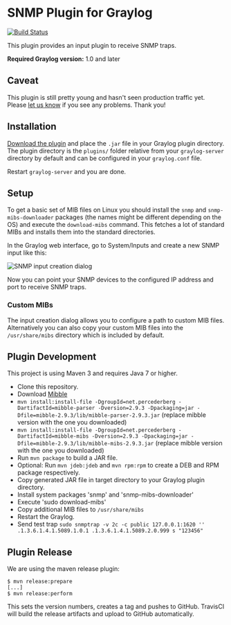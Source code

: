 SNMP Plugin for Graylog
=======================

[![Build Status](https://travis-ci.org/Graylog2/graylog-plugin-snmp.svg)](https://travis-ci.org/Graylog2/graylog-plugin-snmp)

This plugin provides an input plugin to receive SNMP traps.

**Required Graylog version:** 1.0 and later

## Caveat

This plugin is still pretty young and hasn't seen production traffic yet. Please [let us know](/issues) if you see any problems. Thank you!

## Installation

[Download the plugin](https://github.com/Graylog2/graylog-plugin-snmp/releases)
and place the `.jar` file in your Graylog plugin directory. The plugin directory
is the `plugins/` folder relative from your `graylog-server` directory by default
and can be configured in your `graylog.conf` file.

Restart `graylog-server` and you are done.

## Setup

To get a basic set of MIB files on Linux you should install the `snmp` and `snmp-mibs-downloader` packages (the names might be different depending on the OS) and execute the `download-mibs` command. This fetches a lot of standard MIBs and installs them into the standard directories.

In the Graylog web interface, go to System/Inputs and create a new SNMP input like this:

![SNMP input creation dialog](https://github.com/Graylog2/graylog-plugin-snmp/blob/master/images/snmp-input-1.png)

Now you can point your SNMP devices to the configured IP address and port to receive SNMP traps.


### Custom MIBs

The input creation dialog allows you to configure a path to custom MIB files. Alternatively you can also copy your custom MIB files into the `/usr/share/mibs` directory which is included by default.

## Plugin Development

This project is using Maven 3 and requires Java 7 or higher.

* Clone this repository.
* Download [Mibble](http://www.mibble.org/download/index.html)
* `mvn install:install-file -DgroupId=net.percederberg -DartifactId=mibble-parser -Dversion=2.9.3 -Dpackaging=jar -Dfile=mibble-2.9.3/lib/mibble-parser-2.9.3.jar` (replace mibble version with the one you downloaded)
* `mvn install:install-file -DgroupId=net.percederberg -DartifactId=mibble-mibs -Dversion=2.9.3 -Dpackaging=jar -Dfile=mibble-2.9.3/lib/mibble-mibs-2.9.3.jar` (replace mibble version with the one you downloaded)
* Run `mvn package` to build a JAR file.
* Optional: Run `mvn jdeb:jdeb` and `mvn rpm:rpm` to create a DEB and RPM package respectively.
* Copy generated JAR file in target directory to your Graylog plugin directory.
* Install system packages 'snmp' and 'snmp-mibs-downloader'
* Execute 'sudo download-mibs'
* Copy additional MIB files to `/usr/share/mibs`
* Restart the Graylog.
* Send test trap `sudo snmptrap -v 2c -c public 127.0.0.1:1620 '' .1.3.6.1.4.1.5089.1.0.1 .1.3.6.1.4.1.5089.2.0.999 s "123456"`

## Plugin Release

We are using the maven release plugin:

```
$ mvn release:prepare
[...]
$ mvn release:perform
```

This sets the version numbers, creates a tag and pushes to GitHub. TravisCI will build the release artifacts and upload to GitHub automatically.
